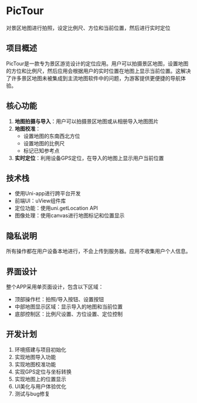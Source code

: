 # PicTour
对景区地图进行拍照，设定比例尺、方位和当前位置，然后进行实时定位

## 项目概述
PicTour是一款专为景区游览设计的定位应用。用户可以拍摄景区地图，设置地图的方位和比例尺，然后应用会根据用户的实时位置在地图上显示当前位置。这解决了许多景区地图未被集成到主流地图软件中的问题，为游客提供更便捷的导航体验。

## 核心功能
1. **地图拍摄与导入**：用户可以拍摄景区地图或从相册导入地图图片
2. **地图校准**：
   - 设置地图的东南西北方位
   - 设置地图的比例尺
   - 标记已知参考点
3. **实时定位**：利用设备GPS定位，在导入的地图上显示用户当前位置

## 技术栈
- 使用Uni-app进行跨平台开发
- 前端UI：uView组件库
- 定位功能：使用uni.getLocation API
- 图像处理：使用canvas进行地图标记和位置显示

## 隐私说明
所有操作都在用户设备本地进行，不会上传到服务器。应用不收集用户个人信息。

## 界面设计
整个APP采用单页面设计，包含以下区域：
- 顶部操作栏：拍照/导入按钮、设置按钮
- 中部地图显示区域：显示导入的地图和当前位置
- 底部控制区：比例尺设置、方位设置、定位控制

## 开发计划
1. 环境搭建与项目初始化
2. 实现地图导入功能
3. 实现地图校准功能
4. 实现GPS定位与坐标转换
5. 实现地图上的位置显示
6. UI美化与用户体验优化
7. 测试与bug修复


